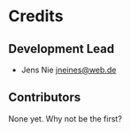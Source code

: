 # Credits

## Development Lead

* Jens Nie <jneines@web.de>

## Contributors

None yet. Why not be the first?
